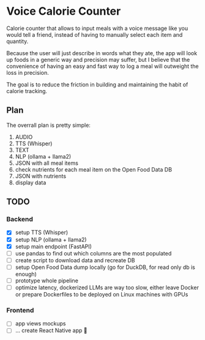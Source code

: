 # Voice Calorie Counter

Calorie counter that allows to input meals with a voice message like you would tell a friend, instead of having to manually select each item and quantity.

Because the user will just describe in words what they ate, the app will look up foods in a generic way and precision may suffer, but I believe that the convenience of having an easy and fast way to log a meal will outweight the loss in precision.

The goal is to reduce the friction in building and maintaining the habit of calorie tracking.

## Plan

The overrall plan is pretty simple:

1. AUDIO
2. TTS (Whisper)
3. TEXT
4. NLP (ollama + llama2)
5. JSON with all meal items
6. check nutrients for each meal item on the Open Food Data DB
7. JSON with nutrients
8. display data

## TODO

### Backend

- [x] setup TTS (Whisper)
- [x] setup NLP (ollama + llama2)
- [x] setup main endpoint (FastAPI)
- [ ] use pandas to find out which columns are the most populated
- [ ] create script to download data and recreate DB
- [ ] setup Open Food Data dump locally (go for DuckDB, for read only db is enough)
- [ ] prototype whole pipeline
- [ ] optimize latency, dockerized LLMs are way too slow, either leave Docker or prepare Dockerfiles to be deployed on Linux machines with GPUs

### Frontend

- [ ] app views mockups
- [ ] ... create React Native app 🤔
